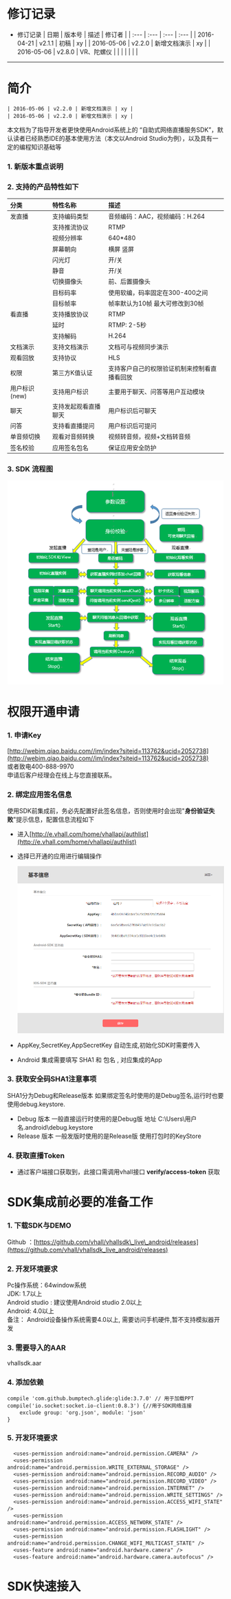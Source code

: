 # 修订记录

* 修订记录
  | 日期 | 版本号 | 描述 | 修订者 |
  | :--- | :--- | :--- | :--- |
  | 2016-04-21 | v2.1.1 | 初稿 | xy |
  | 2016-05-06 | v2.2.0 | 新增文档演示 | xy |
  | 2016-05-06 | v2.8.0 | VR、陀螺仪 |  |
  |  |  |  |  |

---

# 简介

```
| 2016-05-06 | v2.2.0 | 新增文档演示 | xy |
| 2016-05-06 | v2.2.0 | 新增文档演示 | xy |
```

本文档为了指导开发者更快使用Android系统上的 “自助式网络直播服务SDK”，默认读者已经熟悉IDE的基本使用方法（本文以Android Studio为例），以及具有一定的编程知识基础等

### 1. 新版本重点说明

### 2. 支持的产品特性如下

| 分类 | 特性名称 | 描述 |
| :--- | :--- | :--- |
| 发直播 | 支持编码类型 | 音频编码：AAC，视频编码：H.264 |
|  | 支持推流协议 | RTMP |
|  | 视频分辨率 | 640\*480 |
|  | 屏幕朝向 | 横屏 竖屏 |
|  | 闪光灯 | 开/关 |
|  | 静音 | 开/关 |
|  | 切换摄像头 | 前、后置摄像头 |
|  | 目标码率 | 使用软编，码率固定在300-400之间 |
|  | 目标帧率 | 帧率默认为10帧 最大可修改到30帧 |
| 看直播 | 支持播放协议 | RTMP |
|  | 延时 | RTMP: 2-5秒 |
|  | 支持解码 | H.264 |
| 文档演示 | 支持文档演示 | 文档可与视频同步演示 |
| 观看回放 | 支持协议 | HLS |
| 权限 | 第三方K值认证 | 支持客户自己的权限验证机制来控制看直播看回放 |
| 用户标识\(new\) | 支持用户标识 | 主要用于聊天、问答等用户互动模块 |
| 聊天 | 支持发起观看直播聊天 | 用户标识后可聊天 |
| 问答 | 支持看直播提问 | 用户标识后可提问 |
| 单音频切换 | 观看对音频转换 | 视频转音频，视频+文档转音频 |
| 签名校验 | 应用签名包名 | 保证应用安全防护 |

### 3. SDK 流程图

![](/assets/1502357659.jpg)

# 权限开通申请

### 1. 申请Key

[http://webim.qiao.baidu.com//im/index?siteid=113762&ucid=2052738](http://webim.qiao.baidu.com//im/index?siteid=113762&ucid=2052738)  
或者致电400-888-9970  
申请后客户经理会在线上与您直接联系。

### 2. 绑定应用签名信息

使用SDK前集成前，务必先配置好此签名信息，否则使用时会出现"**身份验证失败**"提示信息，配置信息流程如下

* 进入[http://e.vhall.com/home/vhallapi/authlist](http://e.vhall.com/home/vhallapi/authlist) 
* 选择已开通的应用进行编辑操作

  ![](/assets/create_auth.jpg)

* AppKey,SecretKey,AppSecretKey 自动生成,初始化SDK时需要传入

* Android 集成需要填写 SHA1 和 包名 , 对应集成的App 

### 3. 获取安全码SHA1注意事项

SHA1分为Debug和Release版本 如果绑定签名时使用的是Debug签名,运行时也要使用debug.keystore.

* Debug 版本 一般直接运行时使用的是Debug版 地址 C:\Users\用户名.android\debug.keystore
* Release 版本 一般发版时使用的是Release版 使用打包时的KeyStore

### 4. 获取直播Token

* 通过客户端接口获取到，此接口需调用vhall接口 **verify/access-token** 获取

# SDK集成前必要的准备工作

### 1. 下载SDK与DEMO

Github ：[https://github.com/vhall/vhallsdk\_live\_android/releases](https://github.com/vhall/vhallsdk_live_android/releases)

### 2. 开发环境要求

Pc操作系统：64window系统  
JDK: 1.7以上  
Android studio : 建议使用Android studio 2.0以上  
Android: 4.0以上  
备注： Android设备操作系统需要4.0以上, 需要访问手机硬件,暂不支持模拟器开发

### 3. 需要导入的AAR

vhallsdk.aar

### 4. 添加依赖

```
compile 'com.github.bumptech.glide:glide:3.7.0' // 用于加载PPT
compile('io.socket:socket.io-client:0.8.3') {//用于SDK网络连接
    exclude group: 'org.json', module: 'json'
}
```

### 5. 开发环境要求

```
  <uses-permission android:name="android.permission.CAMERA" />
  <uses-permission android:name="android.permission.WRITE_EXTERNAL_STORAGE" />
  <uses-permission android:name="android.permission.RECORD_AUDIO" />
  <uses-permission android:name="android.permission.RECORD_VIDEO" />
  <uses-permission android:name="android.permission.INTERNET" />
  <uses-permission android:name="android.permission.WRITE_SETTINGS" />
  <uses-permission android:name="android.permission.ACCESS_WIFI_STATE" />
  <uses-permission android:name="android.permission.ACCESS_NETWORK_STATE" />
  <uses-permission android:name="android.permission.FLASHLIGHT" />
  <uses-permission android:name="android.permission.CHANGE_WIFI_MULTICAST_STATE" />
  <uses-feature android:name="android.hardware.camera" />
  <uses-feature android:name="android.hardware.camera.autofocus" />

```

# SDK快速接入



